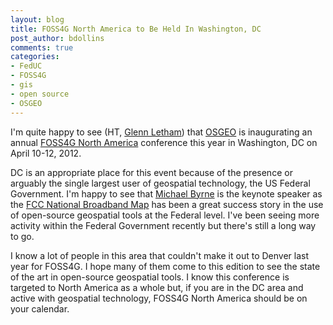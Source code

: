 ```yaml
---
layout: blog
title: FOSS4G North America to Be Held In Washington, DC
post_author: bdollins
comments: true
categories:
- FedUC
- FOSS4G
- gis
- open source
- OSGEO
---
```


I'm quite happy to see (HT, <a href="http://blog.gisuser.com/2012/01/23/north-america-gets-their-own-foss4g-conference-in-d-c/" target="_blank">Glenn Letham</a>) that <a href="http://www.osgeo.org/" target="_blank">OSGEO</a> is inaugurating an annual <a href="http://foss4g-na.org/" target="_blank">FOSS4G North America</a> conference this year in Washington, DC on April 10-12, 2012.

DC is an appropriate place for this event because of the presence or arguably the single largest user of geospatial technology, the US Federal Government. I'm happy to see that <a href="http://twitter.com/Byrne_Tweets" target="_blank">Michael Byrne</a> is the keynote speaker as the <a href="http://broadbandmap.gov/" target="_blank">FCC National Broadband Map</a> has been a great success story in the use of open-source geospatial tools at the Federal level. I've been seeing more activity within the Federal Government recently but there's still a long way to go.

I know a lot of people in this area that couldn't make it out to Denver last year for FOSS4G. I hope many of them come to this edition to see the state of the art in open-source geospatial tools. I know this conference is targeted to North America as a whole but, if you are in the DC area and active with geospatial technology, FOSS4G North America should be on your calendar.
